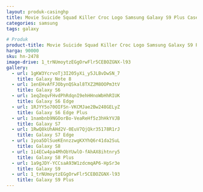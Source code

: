 ```yaml
---
layout: produk-casinghp
title: Movie Suicide Squad Killer Croc Logo Samsung Galaxy S9 Plus Case
categories: samsung
tags: galaxy

# Produk
product-title: Movie Suicide Squad Killer Croc Logo Samsung Galaxy S9 Plus Case
harga: 90000
sku: hn-2478
image-drive: 1_trNUmoytzEGgOrwFlr5CEBOZGNX-l93
gallery:
  - url: 1gKW3YcrvoTj3I205yXi_y5JLBvDwSN_7
    title: Galaxy Note 8
  - url: 1enEHvAfFJObynQSkal8TXZ2M8OOPm3tV
    title: Galaxy S6
  - url: 1eqZeqvFHvdPhRdqnI9ehHHnoWbHhRIUK
    title: Galaxy S6 Edge
  - url: 1RJYY5o70OIFSn-VKCMJae2Bw248GELyZ
    title: Galaxy S6 Edge Plus
  - url: 1nambnb9NGOorBo-VeaReHf5z3hHkYVJB
    title: Galaxy S7
  - url: 1RwQ8kUhAHd2V-0EuV7QjQkr35178R1rJ
    title: Galaxy S7 Edge
  - url: 1yoa5DlSueKEnnzzwgKXYhQ6r41da2SuL
    title: Galaxy S8
  - url: 1i4ECw4pa4MhObYUwlO-fAhAX8ihtnry5
    title: Galaxy S8 Plus
  - url: 1a9gJDY-YCCsaA93W1zdcmqAP6-HpSr3e
    title: Galaxy S9
  - url: 1_trNUmoytzEGgOrwFlr5CEBOZGNX-l93
    title: Galaxy S9 Plus
---
```


